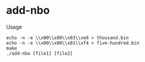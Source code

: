 # add-nbo

Usage
```
echo -n -e \\x00\\x00\\x03\\xe8 > thousand.bin
echo -n -e \\x00\\x00\\x01\\xf4 > five-hundred.bin
make
./add-nbo [file1] [file2]
```